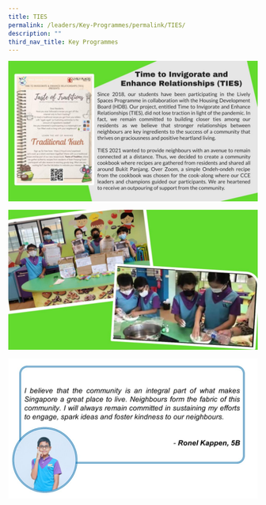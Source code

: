 ```yaml
---
title: TIES
permalink: /leaders/Key-Programmes/permalink/TIES/
description: ""
third_nav_title: Key Programmes
---
```


![](/images/TIES1.jpg)

![](/images/TIES2.jpg)

![](/images/ties%20reflection.jpg)
